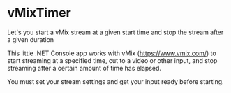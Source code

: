 # vMixTimer
Let's you start a vMix stream at a given start time and stop the stream after a given duration

This little .NET Console app works with vMix (https://www.vmix.com/) 
to start streaming at a specified time, cut to a video or other input,
and stop streaming after a certain amount of time has elapsed.

You must set your stream settings and get your input ready before
starting.
